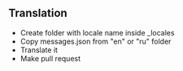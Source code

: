 ## Translation

- Create folder with locale name inside _locales
- Copy messages.json from "en" or "ru" folder
- Translate it
- Make pull request